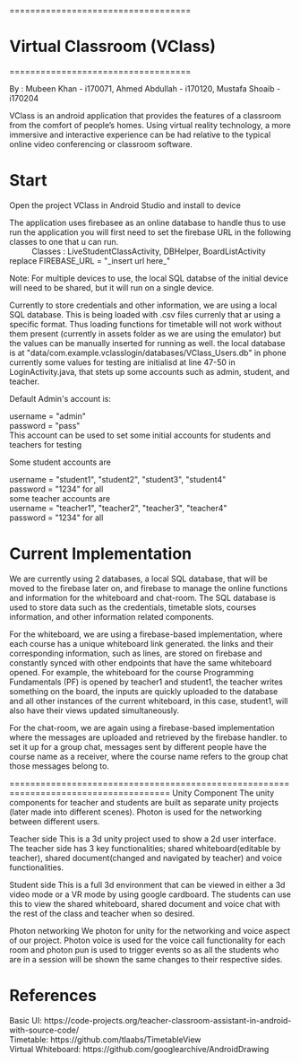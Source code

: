 ===================================
# Virtual Classroom (VClass)
===================================

By : Mubeen Khan    - i170071, Ahmed Abdullah - i170120, Mustafa Shoaib - i170204

<dl>
  VClass is an android application that provides the features of a classroom from 
  the comfort of people’s homes. Using virtual reality technology, a more immersive and
  interactive experience can be had relative to the typical online video conferencing or 
  classroom software.
</dl>

Start
==========
Open the project VClass in Android Studio and install to device

<dl>
  The application uses firebasee as an online database to handle thus to use run the application
  you will first need to set the firebase URL in the following classes to one that u can run.
  <dd></dd>
   <dd> 
     Classes : LiveStudentClassActivity, DBHelper, BoardListActivity
   </dd>
   <dt>
      replace        FIREBASE_URL = "_insert url here_"
   </dt><dd></dd>
  
  Note: For multiple devices to use, the local SQL databse of the initial device will need to be shared,
        but it will run  on a single device.
     
   Currently to store credentials and other information, we are using a local SQL database.
   This is being loaded with .csv files currenly that ar using a specific format. Thus loading functions
   for timetable will not work without them present (currently in assets folder as we are using the emulator)
   but the values can be manually inserted for running as well. 
   the local database is at "data/com.example.vclasslogin/databases/VClass_Users.db" in phone
   currently some values for testing are initialisd at line 47-50 in LoginActivity.java, that stets up some accounts
   such as admin, student, and teacher.
   
   Default Admin's account is:
   <dt>
      username = "admin"
   </dt><dt>
      password = "pass"
    </dt>
    <dd></dd>
  This account can be used to set some initial accounts for students and teachers for testing
  
  Some student accounts are 
  <dt>
      username = "student1", "student2", "student3", "student4"
   </dt><dt>
      password = "1234" for all
    </dt>
    <dd></dd>
  some teacher accounts are 
  <dt>
      username = "teacher1", "teacher2", "teacher3", "teacher4"
   </dt><dt>
      password = "1234" for all
    </dt>
     
</dl>

Current Implementation
==========
We are currently using 2 databases, a local SQL database, that
will be moved to the firebase later on, and firebase to manage the online functions
and information for the whiteboard and chat-room. The SQL database is used to store
data such as the credentials, timetable slots, courses information, and other information
related components.

For the whiteboard, we are using a firebase-based implementation, where each
course has a unique whiteboard link generated. the links and their corresponding
information, such as lines, are stored on firebase and constantly synced with other
endpoints that have the same whiteboard opened. For example, the whiteboard for the
course Programming Fundamentals (PF) is opened by teacher1 and student1, the teacher
writes something on the board, the inputs are quickly uploaded to the database and all
other instances of the current whiteboard, in this case, student1, will also have their
views updated simultaneously.

For the chat-room, we are again using a firebase-based implementation where
the messages are uploaded and retrieved by the firebase handler. to set it up for a group
chat, messages sent by different people have the course name as a receiver, where the
course name refers to the group chat those messages belong to.



=====================================================================================
Unity Component
The unity components for teacher and students are built as separate unity projects (later made 
into different scenes). Photon is used for the networking between different users.

Teacher side
This is a 3d unity project used to show a 2d user interface. The teacher side has 3 key 
functionalities; shared whiteboard(editable by teacher), shared document(changed and navigated 
by teacher) and voice functionalities.

Student side
This is a full 3d environment that can be viewed in either a 3d video mode or a VR mode by
using google cardboard. The students can use this to view the shared whiteboard, shared document
and voice chat with the rest of the class and teacher when so desired.

Photon networking
We photon for unity for the networking and voice aspect of our project. Photon voice is used for the 
voice call functionality for each room and photon pun is used to trigger events so as all the students 
who are in a session will be shown the same changes to their respective sides.

References
==========
<dd></dd>
Basic UI: https://code-projects.org/teacher-classroom-assistant-in-android-with-source-code/
<dd></dd>
Timetable: https://github.com/tlaabs/TimetableView
<dd></dd>
Virtual Whiteboard: https://github.com/googlearchive/AndroidDrawing

